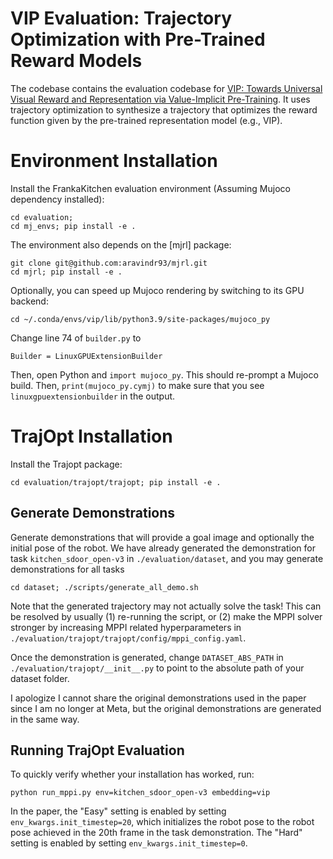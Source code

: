 # VIP Evaluation: Trajectory Optimization with Pre-Trained Reward Models

The codebase contains the evaluation codebase for [VIP: Towards Universal Visual Reward and Representation via Value-Implicit Pre-Training](https://arxiv.org/abs/2210.00030). It uses trajectory optimization to synthesize a trajectory that optimizes the reward function given by the pre-trained representation model (e.g., VIP). 

# Environment Installation
Install the FrankaKitchen evaluation environment (Assuming Mujoco dependency installed):
```
cd evaluation;
cd mj_envs; pip install -e .
```
The environment also depends on the [mjrl] package:
```
git clone git@github.com:aravindr93/mjrl.git
cd mjrl; pip install -e .
```

Optionally, you can speed up Mujoco rendering by switching to its GPU backend: 
```
cd ~/.conda/envs/vip/lib/python3.9/site-packages/mujoco_py
```
Change line 74 of ```builder.py``` to
```
Builder = LinuxGPUExtensionBuilder
```
Then, open Python and ```import mujoco_py```. This should re-prompt a Mujoco build. Then, ```print(mujoco_py.cymj)``` to make sure that you see ```linuxgpuextensionbuilder``` in the output. 

# TrajOpt Installation
Install the Trajopt package:
```
cd evaluation/trajopt/trajopt; pip install -e .
```

## Generate Demonstrations
Generate demonstrations that will provide a goal image and optionally the initial pose of the robot. We have already generated the demonstration for task ```kitchen_sdoor_open-v3``` in ```./evaluation/dataset```, and you may generate demonstrations for all tasks
```
cd dataset; ./scripts/generate_all_demo.sh
```
Note that the generated trajectory may not actually solve the task! This can be resolved by usually (1) re-running the script, or (2) make the MPPI solver stronger by increasing MPPI related hyperparameters in ```./evaluation/trajopt/trajopt/config/mppi_config.yaml```. 

Once the demonstration is generated, change ```DATASET_ABS_PATH``` in ```./evaluation/trajopt/__init__.py``` to point to the absolute path of your dataset folder. 

I apologize I cannot share the original demonstrations used in the paper since I am no longer at Meta, but the original demonstrations are generated in the same way.

## Running TrajOpt Evaluation
To quickly verify whether your installation has worked, run:
```
python run_mppi.py env=kitchen_sdoor_open-v3 embedding=vip
```
In the paper, the "Easy" setting is enabled by setting ```env_kwargs.init_timestep=20```, which initializes the robot pose to the robot pose achieved in the 20th frame in the task demonstration. The "Hard" setting is enabled by setting ```env_kwargs.init_timestep=0```. 
